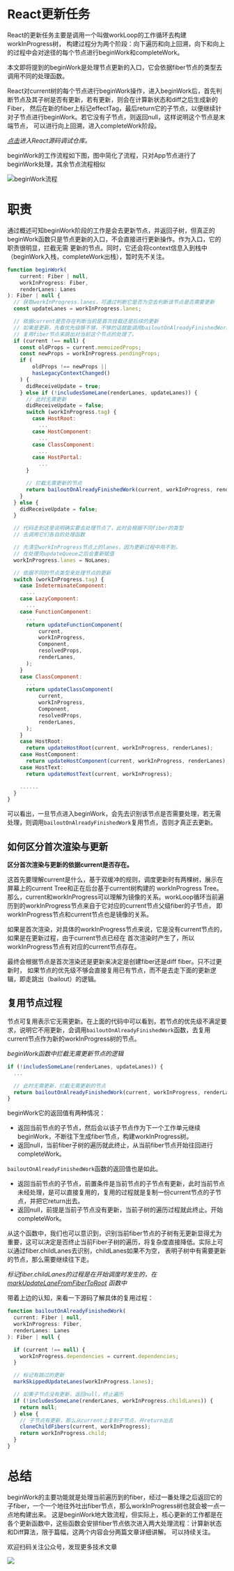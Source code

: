 
# React更新任务
React的更新任务主要是调用一个叫做workLoop的工作循环去构建workInProgress树，
构建过程分为两个阶段：向下遍历和向上回溯，向下和向上的过程中会对途径的每个节点进行beginWork和completeWork。

本文即将提到的beginWork是处理节点更新的入口，它会依据fiber节点的类型去调用不同的处理函数。

React对current树的每个节点进行beginWork操作，进入beginWork后，首先判断节点及其子树是否有更新，若有更新，则会在计算新状态和diff之后生成新的Fiber，
然后在新的fiber上标记effectTag，最后return它的子节点，以便继续针对子节点进行beginWork。若它没有子节点，则返回null，这样说明这个节点是末端节点，
可以进行向上回溯，进入completeWork阶段。

*[点击](https://github.com/neroneroffy/react-source-code-debug)进入React源码调试仓库。*

beginWork的工作流程如下图，图中简化了流程，只对App节点进行了beginWork处理，其余节点流程相似

![beginWork流程](./beginWork2.gif)

# 职责
通过概述可知beginWork阶段的工作是会去更新节点，并返回子树，但真正的beginWork函数只是节点更新的入口，不会直接进行更新操作。作为入口，它的职责很明显，拦截无需
更新的节点。同时，它还会将context信息入到栈中（beginWork入栈，completeWork出栈），暂时先不关注。
```javascript
function beginWork(
    current: Fiber | null,
    workInProgress: Fiber,
    renderLanes: Lanes
): Fiber | null {
  // 获取workInProgress.lanes，可通过判断它是否为空去判断该节点是否需要更新
  const updateLanes = workInProgress.lanes;

  // 依据current是否存在判断当前是首次挂载还是后续的更新
  // 如果是更新，先看优先级够不够，不够的话就能调用bailoutOnAlreadyFinishedWork
  // 复用fiber节点来跳出对当前这个节点的处理了。
  if (current !== null) {
    const oldProps = current.memoizedProps;
    const newProps = workInProgress.pendingProps;
    if (
        oldProps !== newProps ||
        hasLegacyContextChanged()
    ) {
      didReceiveUpdate = true;
    } else if (!includesSomeLane(renderLanes, updateLanes)) {
      // 此时无需更新
      didReceiveUpdate = false;
      switch (workInProgress.tag) {
        case HostRoot:
          ...
        case HostComponent:
          ...
        case ClassComponent:
          ...
        case HostPortal:
          ...
      }

      // 拦截无需更新的节点
      return bailoutOnAlreadyFinishedWork(current, workInProgress, renderLanes);
    }
  } else {
    didReceiveUpdate = false;
  }

  // 代码走到这里说明确实要去处理节点了，此时会根据不同fiber的类型
  // 去调用它们各自的处理函数

  // 先清空workInProgress节点上的lanes，因为更新过程中用不到，
  // 在处理完updateQueue之后会重新赋值
  workInProgress.lanes = NoLanes;

  // 依据不同的节点类型来处理节点的更新
  switch (workInProgress.tag) {
    case IndeterminateComponent:
      ...
    case LazyComponent:
      ...
    case FunctionComponent:
      ...
      return updateFunctionComponent(
          current,
          workInProgress,
          Component,
          resolvedProps,
          renderLanes,
      );
    }
    case ClassComponent:
      ...
      return updateClassComponent(
          current,
          workInProgress,
          Component,
          resolvedProps,
          renderLanes,
      );
    }
    case HostRoot:
      return updateHostRoot(current, workInProgress, renderLanes);
    case HostComponent:
      return updateHostComponent(current, workInProgress, renderLanes);
    case HostText:
      return updateHostText(current, workInProgress);

    ......
  }
}
```
可以看出，一旦节点进入beginWork，会先去识别该节点是否需要处理，若无需处理，则调用`bailoutOnAlreadyFinishedWork`复用节点，否则才真正去更新。
## 如何区分首次渲染与更新
**区分首次渲染与更新的依据current是否存在。**

这首先要理解current是什么，基于双缓冲的规则，调度更新时有两棵树，展示在屏幕上的current Tree和正在后台基于current树构建的
workInProgress Tree。那么，current和workInProgress可以理解为镜像的关系。workLoop循环当前遍历到的workInProgress节点来自于它对应的current节点父级fiber的子节点，
即workInProgress节点和current节点也是镜像的关系。

如果是首次渲染，对具体的workInProgress节点来说，它是没有current节点的，如果是在更新过程，由于current节点已经在
首次渲染时产生了，所以workInProgress节点有对应的current节点存在。

最终会根据节点是首次渲染还是更新来决定是创建fiber还是diff fiber。只不过更新时，
如果节点的优先级不够会直接复用已有节点，而不是去走下面的更新逻辑，即走跳出（bailout）的逻辑。
## 复用节点过程
节点可复用表示它无需更新。在上面的代码中可以看到，若节点的优先级不满足要求，说明它不用更新，会调用`bailoutOnAlreadyFinishedWork`函数，去复用current节点作为新的workInProgress树的节点。

*beginWork函数中拦截无需更新节点的逻辑*
```javascript
if (!includesSomeLane(renderLanes, updateLanes)) {
  ...

  // 此时无需更新，拦截无需更新的节点
  return bailoutOnAlreadyFinishedWork(current, workInProgress, renderLanes);
}
```
beginWork它的返回值有两种情况：
* 返回当前节点的子节点，然后会以该子节点作为下一个工作单元继续beginWork，不断往下生成fiber节点，构建workInProgress树。
* 返回null，当前fiber子树的遍历就此终止，从当前fiber节点开始往回进行completeWork。

`bailoutOnAlreadyFinishedWork`函数的返回值也是如此。
* 返回当前节点的子节点，前置条件是当前节点的子节点有更新，此时当前节点未经处理，是可以直接复用的，复用的过程就是复制一份current节点的子节点，并把它return出去。
* 返回null，前提是当前子节点没有更新，当前子树的遍历过程就此终止。开始completeWork。

从这个函数中，我们也可以意识到，识别当前fiber节点的子树有无更新显得尤为重要，这可以决定是否终止当前Fiber子树的遍历，将复杂度直接降低。实际上可以通过fiber.childLanes去识别，childLanes如果不为空，
表明子树中有需要更新的节点，那么需要继续往下走。

*标记fiber.childLanes的过程是在开始调度时发生的，在[markUpdateLaneFromFiberToRoot](https://github.com/neroneroffy/react-source-code-debug/blob/master/src/react/v17/react-reconciler/src/ReactFiberWorkLoop.old.js#L668) 函数中*

带着上边的认知，来看一下源码了解具体的复用过程：
```javascript
function bailoutOnAlreadyFinishedWork(
  current: Fiber | null,
  workInProgress: Fiber,
  renderLanes: Lanes
): Fiber | null {

  if (current !== null) {
    workInProgress.dependencies = current.dependencies;
  }

  // 标记有跳过的更新
  markSkippedUpdateLanes(workInProgress.lanes);

  // 如果子节点没有更新，返回null，终止遍历
  if (!includesSomeLane(renderLanes, workInProgress.childLanes)) {
    return null;
  } else {
    // 子节点有更新，那么从current上复制子节点，并return出去
    cloneChildFibers(current, workInProgress);
    return workInProgress.child;
  }
}
```
# 总结
beginWork的主要功能就是处理当前遍历到的fiber，经过一番处理之后返回它的子fiber，一个一个地往外吐出fiber节点，那么workInProgress树也就会被一点一点地构建出来。
这是beginWork地大致流程，但实际上，核心更新的工作都是在各个更新函数中，这些函数会安排fiber节点依次进入两大处理流程：计算新状态和Diff算法，限于篇幅，这两个内容会分两篇文章详细讲解。
可以持续关注。

欢迎扫码关注公众号，发现更多技术文章

![](https://neroht.com/qrcode-small.jpg)
